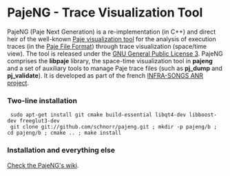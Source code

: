 PajeNG - Trace Visualization Tool
==================================

PajeNG (Paje Next Generation) is a re-implementation (in C++) and
direct heir of the well-known [Paje visualization
tool](http://paje.sf.net) for the analysis of execution traces (in the
[Paje File
Format](http://paje.sourceforge.net/download/publication/lang-paje.pdf))
through trace visualization (space/time view).  The tool is released
under the [GNU General Public License
3](http://www.gnu.org/licenses/gpl.html). PajeNG comprises the
__libpaje__ library, the space-time visualization tool in __pajeng__
and a set of auxiliary tools to manage Paje trace files (such as
__pj_dump__ and __pj_validate__). It is developed as part of the
french [INFRA-SONGS ANR project](http://infra-songs.gforge.inria.fr/).

### Two-line installation

     sudo apt-get install git cmake build-essential libqt4-dev libboost-dev freeglut3-dev
     git clone git://github.com/schnorr/pajeng.git ; mkdir -p pajeng/b ; cd pajeng/b ; cmake .. ; make install

### Installation and everything else

[Check the PajeNG's wiki](https://github.com/schnorr/pajeng/wiki/).